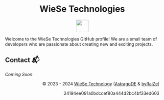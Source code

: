 <h1 align="center">WieSe Technologies</h1>

<!-- Badges -->

<p align="center">
    <img src="https://skillicons.dev/icons?i=rust,python,nuxt,html,js,css,tailwind,php,mysql" height="40"/>
</p>

Welcome to the WieSe Technologies GitHub profile! We are a small team of developers who are passionate about creating new and exciting projects.

## Contact 📬

_Coming Soon_

<div align="right" style="text-align: right;">
    <p>© 2023 - 2024 <a href="https://github.com/WieSeTechnology">WieSe Technology</a> (<a href="https://github.com/AstragoDE">AstragoDE</a> & <a href="https://github.com/byRaiZe">byRaiZe</a>)</p>
34194ee091a0bdccef80a444d2bc4bf33ed603
</div>
